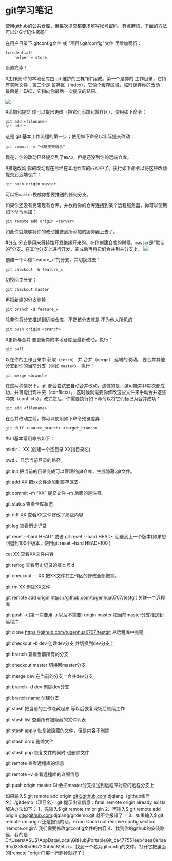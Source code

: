 # git学习笔记

使用github的公共仓库，但每次提交都要求填写帐号密码，有点麻烦，下面的方法可以让Git“记住密码”

在用户目录下.gitconfig文件 或 "项目/.git/config"文件 里增加两行：
```
[credential]    
    helper = store 
```
设置完毕！

#工作流
你的本地仓库由 git 维护的三棵“树”组成。第一个是你的 工作目录，它持有实际文件；第二个是 暂存区（Index），它像个缓存区域，临时保存你的改动；最后是 HEAD，它指向你最后一次提交的结果。

![](http://i.imgur.com/voKgCLd.png)

#添加和提交
你可以提出更改（把它们添加到暂存区），使用如下命令：

	git add <filename>   
	git add *
这是 git 基本工作流程的第一步；使用如下命令以实际提交改动：

	git commit -m "代码提交信息"

现在，你的改动已经提交到了`HEAD`，但是还没到你的远端仓库。

#推送改动
你的改动现在已经在本地仓库的`HEAD`中了。执行如下命令以将这些改动提交到远端仓库：

    git push origin master

可以把`master`换成你想要推送的任何分支。 

如果你还没有克隆现有仓库，并欲将你的仓库连接到某个远程服务器，你可以使用如下命令添加：

    git remote add origin <server>

如此你就能够将你的改动推送到所添加的服务器上去了。

#分支
分支是用来将特性开发绝缘开来的。在你创建仓库的时候，`master`是“默认的”分支。在其他分支上进行开发，完成后再将它们合并到主分支上。
![](http://i.imgur.com/qrmtgid.png)

创建一个叫做“feature_x”的分支，并切换过去：

    git checkout -b feature_x

切换回主分支：

    git checkout master

再把新建的分支删掉：

    git branch -d feature_x

除非你将分支推送到远端仓库，不然该分支就是 不为他人所见的：

    git push origin <branch>

#更新与合并
要更新你的本地仓库至最新改动，执行：

    git pull

以在你的工作目录中 获取（`fetch`） 并 合并（`merge`） 远端的改动。
要合并其他分支到你的当前分支（例如 `master`），执行：

    git merge <branch>

在这两种情况下，git 都会尝试去自动合并改动。遗憾的是，这可能并非每次都成功，并可能出现冲突（conflicts）。 这时候就需要你修改这些文件来手动合并这些冲突（conflicts）。改完之后，你需要执行如下命令以将它们标记为合并成功：

    git add <filename>

在合并改动之前，你可以使用如下命令预览差异：

    git diff <source_branch> <target_branch>


#Git基本常用命令如下：

   mkdir：         XX (创建一个空目录 XX指目录名)

   pwd：          显示当前目录的路径。

   git init          把当前的目录变成可以管理的git仓库，生成隐藏.git文件。

   git add XX       把xx文件添加到暂存区去。

   git commit –m “XX”  提交文件 –m 后面的是注释。

   git status        查看仓库状态

   git diff  XX      查看XX文件修改了那些内容

   git log          查看历史记录

   git reset  --hard HEAD^ 或者 git reset  --hard HEAD~ 回退到上一个版本(如果想回退到100个版本，使用git reset –hard HEAD~100 )

   cat XX         查看XX文件内容

   git reflog       查看历史记录的版本号id

   git checkout -- XX  把XX文件在工作区的修改全部撤销。

   git rm XX          删除XX文件

   git remote add origin https://github.com/tugenhua0707/testgit 关联一个远程库

   git push –u(第一次要用-u 以后不需要) origin master 把当前master分支推送到远程库

   git clone https://github.com/tugenhua0707/testgit  从远程库中克隆

   git checkout –b dev  创建dev分支 并切换到dev分支上

   git branch  查看当前所有的分支

   git checkout master 切换回master分支

   git merge dev    在当前的分支上合并dev分支

   git branch –d dev 删除dev分支

   git branch name  创建分支

   git stash 把当前的工作隐藏起来 等以后恢复现场后继续工作

   git stash list 查看所有被隐藏的文件列表

   git stash apply 恢复被隐藏的文件，但是内容不删除

   git stash drop 删除文件

   git stash pop 恢复文件的同时 也删除文件

   git remote 查看远程库的信息

   git remote –v 查看远程库的详细信息

   git push origin master  Git会把master分支推送到远程库对应的远程分支上


如果输入$ git remote add origin git@github.com:djqiang（github帐号名）/gitdemo（项目名）.git 
    提示出错信息：fatal: remote origin already exists.
    解决办法如下：
    1、先输入$ git remote rm origin
    2、再输入$ git remote add origin git@github.com:djqiang/gitdemo.git 就不会报错了！
    3、如果输入$ git remote rm origin 还是报错的话，error: Could not remove config section 'remote.origin'. 我们需要修改gitconfig文件的内容
    4、找到你的github的安装路径，我的是C:\Users\ASUS\AppData\Local\GitHub\PortableGit_ca477551eeb4aea0e4ae9fcd3358bd96720bb5c8\etc
    5、找到一个名为gitconfig的文件，打开它把里面的[remote "origin"]那一行删掉就好了！